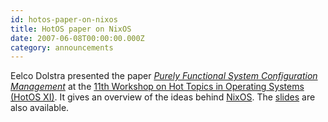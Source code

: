 ```yaml
---
id: hotos-paper-on-nixos
title: HotOS paper on NixOS
date: 2007-06-08T00:00:00.000Z
category: announcements
---
```


Eelco Dolstra presented the paper [_Purely Functional System Configuration Management_](https://edolstra.github.io/pubs/hotos-final.pdf) at the [11th Workshop on Hot Topics in Operating Systems (HotOS XI)](https://www.usenix.org/events/hotos07/). It gives an overview of the ideas behind [NixOS](/). The [slides](http://people.cs.uu.nl/eelco/talks/hotos-may-2007.pdf) are also available.
